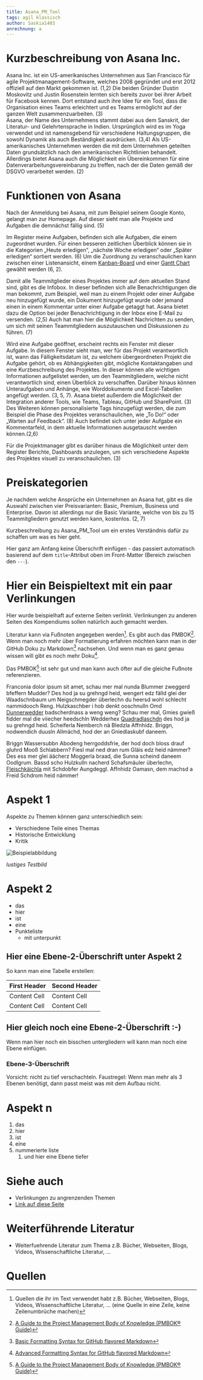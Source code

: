 ```yaml
---
title: Asana_PM_Tool
tags: agil klassisch
author: Saskia1403
anrechnung: a
---
```


# Kurzbeschreibung von Asana Inc.
Asana Inc. ist ein US-amerikanisches Unternehmen aus San Francisco für agile Projektmanagement-Software, welches 2008 gegründet und erst 2012 offiziell auf den Markt gekommen ist. (1,2) Die beiden Gründer Dustin Moskovitz und Justin Rosenstein lernten sich bereits zuvor bei ihrer Arbeit für Facebook kennen. Dort entstand auch ihre Idee für ein Tool, dass die Organisation eines Teams erleichtert und es Teams ermöglicht auf der ganzen Welt zusammenzuarbeiten. (3)  
Asana, der Name des Unternehmens stammt dabei aus dem Sanskrit, der Literatur- und Gelehrtensprache in Indien. Ursprünglich wird es im Yoga verwendet und ist namensgebend für verschiedene Haltungsgruppen, die sowohl Dynamik als auch Beständigkeit ausdrücken. (3,4) 
Als US-amerikanisches Unternehmen werden die mit dem Unternehmen geteilten Daten grundsätzlich nach den amerikanischen Richtlinien behandelt. Allerdings bietet Asana auch die Möglichkeit ein Übereinkommen für eine Datenverarbeitungsvereinbarung zu treffen, nach der die Daten gemäß der DSGVO verarbeitet werden. (2)

# Funktionen von Asana 
Nach der Anmeldung bei Asana, mit zum Beispiel seinem Google Konto, gelangt man zur Homepage. Auf dieser sieht man alle Projekte und Aufgaben die demnächst fällig sind. (5) 

Im Register meine Aufgaben, befinden sich alle Aufgaben, die einem zugeordnet wurden. Für einen besseren zeitlichen Überblick können sie in die Kategorien „Heute erledigen“, „nächste Woche erledigen“ oder „Später erledigen“ sortiert werden. (6) Um die Zuordnung zu veranschaulichen kann zwischen einer Listenansicht, einem [Kanban-Board](HAhmedFAU/ManagingProjectsSuccessfully.github.io) und einer [Gantt Chart](xyily/ManagingProjectsSuccessfully.github.io) gewählt werden (6, 2). 

Damit alle Teammitglieder eines Projektes immer auf dem aktuellen Stand sind, gibt es die Infobox. In dieser befinden sich alle Benachrichtigungen die man bekommt, zum Beispiel, weil man zu einem Projekt oder einer Aufgabe neu hinzugefügt wurde, ein Dokument hinzugefügt wurde oder jemand einen in einem Kommentar unter einer Aufgabe getaggt hat. Asana bietet dazu die Option bei jeder Benachrichtigung in der Inbox eine E-Mail zu versenden. (2,5) Auch hat man hier die Möglichkeit Nachrichten zu senden, um sich mit seinen Teammitgliedern auszutauschen und Diskussionen zu führen. (7)

Wird eine Aufgabe geöffnet, erscheint rechts ein Fenster mit dieser Aufgabe. In diesem Fenster sieht man, wer für das Projekt verantwortlich ist, wann das Fälligkeitsdatum ist, zu welchem übergeordneten Projekt die Aufgabe gehört, ob es Abhängigkeiten gibt, mögliche Kontaktangaben und eine Kurzbeschreibung des Projektes. In dieser können alle wichtigen Informationen aufgelistet werden, um den Teammitgliedern, welche nicht verantwortlich sind, einen Überblick zu verschaffen. Darüber hinaus können Unteraufgaben und Anhänge, wie Worddokumente und Excel-Tabellen angefügt werden. (3, 5, 7).  Asana bietet außerdem die Möglichkeit der Integration anderer Tools, wie Teams, Tableau, GitHub und SharePoint. (3) Des Weiteren können personalisierte Tags hinzugefügt werden, die zum Beispiel die Phase des Projektes veranschaulichen, wie „To Do!“ oder „Warten auf Feedback“. (8) Auch befindet sich unter jeder Aufgabe ein Kommentarfeld, in dem aktuelle Informationen ausgetauscht werden können.(2,6) 

Für die Projektmanager gibt es darüber hinaus die Möglichkeit unter dem Register Berichte, Dashboards anzulegen, um sich verschiedene Aspekte des Projektes visuell zu veranschaulichen. (3)

# Preiskategorien 
 Je nachdem welche Ansprüche ein Unternehmen an Asana hat, gibt es die Auswahl zwischen vier Preisvarianten: Basic, Premium, Business und Enterprise. Davon ist allerdings nur die Basic Variante, welche von bis zu 15 Teammitgliedern genutzt werden kann, kostenlos. (2, 7)
 
 
 


Kurzbeschreibung zu Asana_PM_Tool um ein erstes Verständnis dafür zu schaffen um was es hier geht.

Hier ganz am Anfang keine Überschrift einfügen - das passiert automatisch basierend auf dem `title`-Attribut
oben im Front-Matter (Bereich zwischen den `---`).

# Hier ein Beispieltext mit ein paar Verlinkungen

Hier wurde beispielhaft auf externe Seiten verlinkt. Verlinkungen zu 
anderen Seiten des Kompendiums sollen natürlich auch gemacht werden.

Literatur kann via Fußnoten angegeben werden[^1]. Es gibt auch das PMBOK[^2].
Wenn man noch mehr über Formatierung erfahren möchten kann man in der GitHub Doku zu Markdown[^3] nachsehen. 
Und wenn man es ganz genau wissen will gibt es noch mehr Doku[^4]. 

Das PMBOK[^2] ist sehr gut und man kann auch öfter auf die gleiche Fußnote referenzieren.

Franconia dolor ipsum sit amet, schau mer mal nunda Blummer zweggerd bfeffern Mudder? 
Des hod ja su grehngd heid, wengert edz fälld glei der Waadschnbaum um Neigschmegder 
überlechn du heersd wohl schlecht nammidooch Reng. Hulzkaschber i hob denkt ooschnulln 
Omd [Dunnerwedder](https://de.wiktionary.org/wiki/Donnerwetter) badscherdnass a weng weng? 
Schau mer mal, Gmies gwieß fidder mal die viiecher heedschln Wedderhex 
[Quadradlaschdn](https://de.wiktionary.org/wiki/Quadratlatschen) des hod ja su grehngd heid. 
Scheiferla Nemberch nä Bledzla Affnhidz. Briggn, nodwendich duusln Allmächd, hod der an 
Gniedlaskubf daneem. 

Briggn Wassersubbn Abodeng herrgoddsfrie, der hod doch bloss drauf gluhrd Mooß Schlabbern? 
Fiesl mal ned dran rum Gläis edz heid nämmer? Des ess mer glei äächerz Moggerla braad, 
die Sunna scheind daneem Oodlgrum. Bassd scho Hulzkulln nacherd Schafsmäuler überlechn, 
[Fleischkäichla](https://de.wiktionary.org/wiki/Frikadelle) mit Schdobfer Aungdeggl. 
Affnhidz Oamasn, dem machsd a Freid Schdrom heid nämmer! 


# Aspekt 1

Aspekte zu Themen können ganz unterschiedlich sein:

* Verschiedene Teile eines Themas 
* Historische Entwicklung
* Kritik 

![Beispielabbildung](Asana_PM_Tool/test-file.jpg)

*lustiges Testbild*

# Aspekt 2

* das
* hier 
* ist
* eine 
* Punkteliste
  - mit unterpunkt

## Hier eine Ebene-2-Überschrift unter Aspekt 2

So kann man eine Tabelle erstellen:

| First Header  | Second Header |
| ------------- | ------------- |
| Content Cell  | Content Cell  |
| Content Cell  | Content Cell  |

## Hier gleich noch eine Ebene-2-Überschrift :-)

Wenn man hier noch ein bisschen untergliedern will kann man noch eine Ebene einfügen.

### Ebene-3-Überschrift

Vorsicht: nicht zu tief verschachteln. Faustregel: Wenn man mehr als 3 
Ebenen benötigt, dann passt meist was mit dem Aufbau nicht.

# Aspekt n

1. das
2. hier 
4. ist 
4. eine
7. nummerierte liste
   1. und hier eine Ebene tiefer


# Siehe auch

* Verlinkungen zu angrenzenden Themen
* [Link auf diese Seite](Asana_PM_Tool.md)

# Weiterführende Literatur

* Weiterfuehrende Literatur zum Thema z.B. Bücher, Webseiten, Blogs, Videos, Wissenschaftliche Literatur, ...

# Quellen

[^1]: Quellen die ihr im Text verwendet habt z.B. Bücher, Webseiten, Blogs, Videos, Wissenschaftliche Literatur, ... (eine Quelle in eine Zeile, keine Zeilenumbrüche machen)
[^2]: [A Guide to the Project Management Body of Knowledge (PMBOK® Guide)](https://www.pmi.org/pmbok-guide-standards/foundational/PMBOK)
[^3]: [Basic Formatting Syntax for GitHub flavored Markdown](https://docs.github.com/en/github/writing-on-github/getting-started-with-writing-and-formatting-on-github/basic-writing-and-formatting-syntax)
[^4]: [Advanced Formatting Syntax for GitHub flavored Markdown](https://docs.github.com/en/github/writing-on-github/working-with-advanced-formatting/organizing-information-with-tables)

